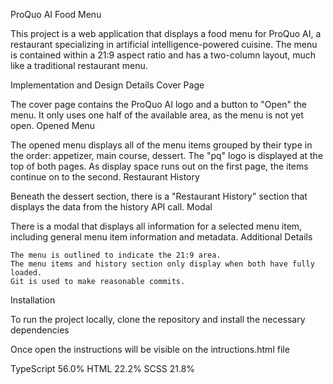ProQuo AI Food Menu

This project is a web application that displays a food menu for ProQuo AI, a restaurant specializing in artificial intelligence-powered cuisine. The menu is contained within a 21:9 aspect ratio and has a two-column layout, much like a traditional restaurant menu.

Implementation and Design Details
Cover Page

The cover page contains the ProQuo AI logo and a button to "Open" the menu. It only uses one half of the available area, as the menu is not yet open.
Opened Menu

The opened menu displays all of the menu items grouped by their type in the order: appetizer, main course, dessert. The "pq" logo is displayed at the top of both pages. As display space runs out on the first page, the items continue on to the second.
Restaurant History

Beneath the dessert section, there is a "Restaurant History" section that displays the data from the history API call.
Modal

There is a modal that displays all information for a selected menu item, including general menu item information and metadata.
Additional Details

    The menu is outlined to indicate the 21:9 area.
    The menu items and history section only display when both have fully loaded.
    Git is used to make reasonable commits.

Installation

To run the project locally, clone the repository and install the necessary dependencies

Once open the instructions will be visible on the intructions.html file

TypeScript 56.0%
HTML 22.2%
SCSS 21.8%
